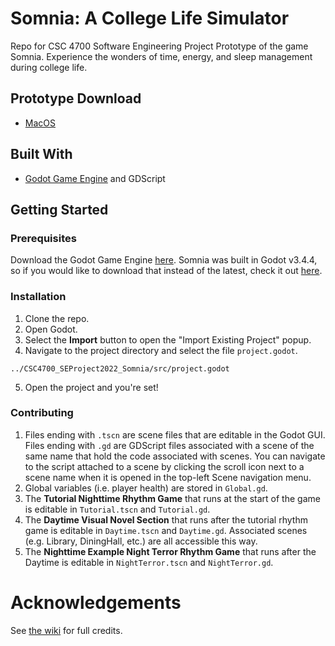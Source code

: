 # Somnia: A College Life Simulator
Repo for CSC 4700 Software Engineering Project Prototype of the game Somnia. Experience the wonders of time, energy, and sleep management during college life.

## Prototype Download
- [MacOS](https://github.com/gujiguj/CSC4700_SEProject2022_Somnia/blob/main/SEProject2022%20Somnia.dmg)

## Built With
- [Godot Game Engine](https://godotengine.org/) and GDScript

## Getting Started

### Prerequisites
Download the Godot Game Engine [here](https://godotengine.org/download/linux#links). Somnia was built in Godot v3.4.4, so if you would like to download that instead of the latest, check it out [here](https://downloads.tuxfamily.org/godotengine/3.4.4/).

### Installation
1. Clone the repo.
2. Open Godot.
3. Select the **Import** button to open the "Import Existing Project" popup.
4. Navigate to the project directory and select the file `project.godot`.
```
../CSC4700_SEProject2022_Somnia/src/project.godot
```
5. Open the project and you're set!

### Contributing
1. Files ending with `.tscn` are scene files that are editable in the Godot GUI. Files ending with `.gd` are GDScript files associated with a scene of the same name that hold the code associated with scenes. You can navigate to the script attached to a scene by clicking the scroll icon next to a scene name when it is opened in the top-left Scene navigation menu.
2. Global variables (i.e. player health) are stored in `Global.gd`.
3. The **Tutorial Nighttime Rhythm Game** that runs at the start of the game is editable in `Tutorial.tscn` and `Tutorial.gd`.
4. The **Daytime Visual Novel Section** that runs after the tutorial rhythm game is editable in `Daytime.tscn` and `Daytime.gd`. Associated scenes (e.g. Library, DiningHall, etc.) are all accessible this way.
5. The **Nighttime Example Night Terror Rhythm Game** that runs after the Daytime is editable in `NightTerror.tscn` and `NightTerror.gd`.

# Acknowledgements
See [the wiki](https://github.com/gujiguj/CSC4700_SEProject2022_Somnia/wiki#credits) for full credits.
